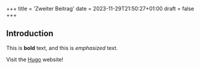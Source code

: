 +++
title = 'Zweiter Beitrag'
date = 2023-11-29T21:50:27+01:00
draft = false
+++

## Introduction

This is **bold** text, and this is *emphasized* text.

Visit the [Hugo](https://gohugo.io) website!
